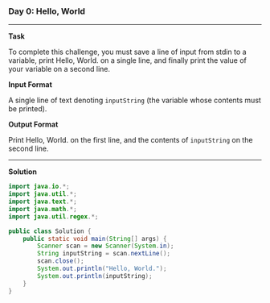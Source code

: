 ### Day 0: Hello, World

------------

**Task**

To complete this challenge, you must save a line of input from stdin to a variable, print Hello, World. on a single line, and finally print the value of your variable on a second line.

**Input Format**

A single line of text denoting `inputString` (the variable whose contents must be printed).

**Output Format**

Print Hello, World. on the first line, and the contents of `inputString` on the second line.

------------

**Solution**

```java
import java.io.*;
import java.util.*;
import java.text.*;
import java.math.*;
import java.util.regex.*;

public class Solution {
	public static void main(String[] args) {
		Scanner scan = new Scanner(System.in); 
		String inputString = scan.nextLine(); 
		scan.close(); 
		System.out.println("Hello, World.");
        System.out.println(inputString);
	}
}
```
